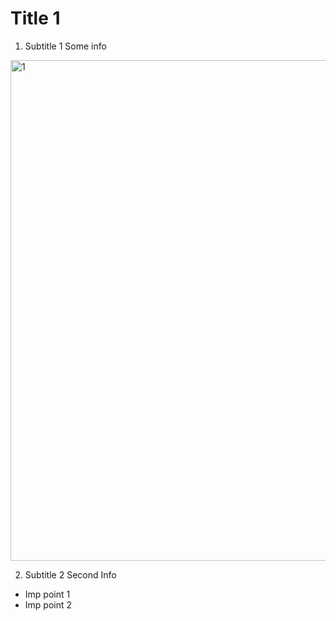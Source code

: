 # Title 1

1. Subtitle 1
Some info

<img width="801" alt="1" src="https://user-images.githubusercontent.com/61092628/102723838-fe322380-42d8-11eb-8779-d80ed41f5501.png">

2. Subtitle 2
Second Info

* Imp point 1
* Imp point 2
